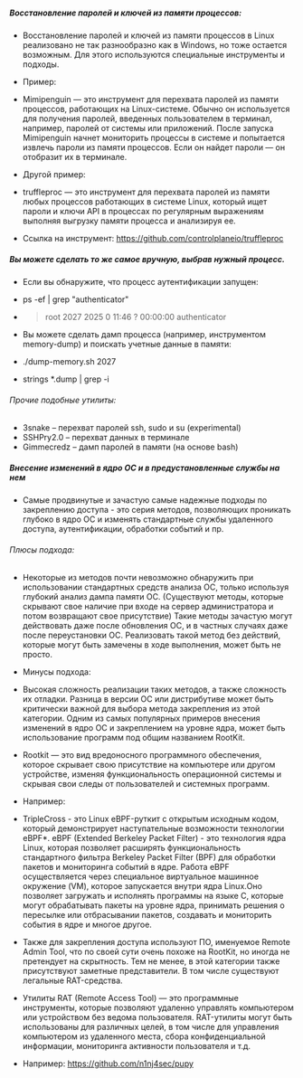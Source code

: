##### Восстановление паролей и ключей из памяти процессов:
* Восстановление паролей и ключей из памяти процессов в Linux реализовано не так разнообразно как в Windows, но тоже остается возможным. Для этого используются специальные инструменты и подходы.
* Пример:
* Mimipenguin — это инструмент для перехвата паролей из памяти процессов, работающих на Linux-системе. Обычно он
используется для получения паролей, введенных пользователем в терминал, например, паролей от системы или приложений.
После запуска Mimipenguin начнет мониторить процессы в системе и попытается извлечь пароли из памяти процессов. Если он найдет пароли — он отобразит их в терминале.

* Другой пример:
* truffleproc — это инструмент для перехвата паролей из памяти любых процессов работающих в системе Linux, который ищет
пароли и ключи API в процессах по регулярным выражениям выполняя выгрузку памяти процесса и анализируя ее.

* Ссылка на инструмент: https://github.com/controlplaneio/truffleproc

##### Вы можете сделать то же самое вручную, выбрав нужный процесс.
* Если вы обнаружите, что процесс аутентификации запущен:
*  ps -ef | grep "authenticator"
* > root 2027 2025 0 11:46 ? 00:00:00 authenticator

* Вы можете сделать дамп процесса (например, инструментом memory-dump) и поискать учетные данные в памяти:
*  ./dump-memory.sh 2027
*  strings *.dump | grep -i

###### Прочие подобные утилиты:

* 3snake – перехват паролей ssh, sudo и su (experimental)
* SSHPry2.0 – перехват данных в терминале
* Gimmecredz – дамп паролей в памяти (на основе bash)

##### Внесение изменений в ядро ОС и в предустановленные службы на нем
* Самые продвинутые и зачастую самые надежные подходы по закреплению доступа - это серия методов, позволяющих проникать глубоко в ядро ОС и изменять стандартные службы удаленного доступа, аутентификации, обработки событий и пр.

###### Плюсы подхода:

* Некоторые из методов почти невозможно обнаружить при использовании стандартных средств анализа ОС, только используя глубокий анализ дампа памяти ОС. (Существуют методы, которые скрывают свое наличие при входе на сервер администратора и потом возвращают свое присутствие)
Такие методы зачастую могут действовать даже после обновления ОС, и в частных случаях даже после переустановки ОС.
Реализовать такой метод без действий, которые могут быть замечены в ходе выполнения, может быть не просто.
* Минусы подхода:

* Высокая сложность реализации таких методов, а также сложность их отладки.
Разница в версии ОС или дистрибутиве может быть критически важной для выбора метода закрепления из этой категории.
Одним из самых популярных примеров внесения изменений в ядро ОС и закреплением на уровне ядра, может быть использование программ под общим названием RootKit.

* Rootkit — это вид вредоносного программного обеспечения, которое скрывает свою присутствие на компьютере или другом
устройстве, изменяя функциональность операционной системы и скрывая свои следы от пользователей и системных программ.

* Например:

* TripleCross - это Linux eBPF-руткит с открытым исходным кодом, который демонстрирует наступательные возможности технологии eBPF*.
eBPF (Extended Berkeley Packet Filter) - это технология ядра Linux, которая позволяет расширять функциональность стандартного фильтра Berkeley Packet Filter (BPF) для обработки пакетов и мониторинга событий в ядре.
Работа eBPF осуществляется через специальное виртуальное машинное окружение (VM), которое запускается внутри ядра Linux.Оно позволяет загружать и исполнять программы на языке C, которые могут обрабатывать пакеты на уровне ядра, принимать решения о пересылке или отбрасывании пакетов, создавать и мониторить события в ядре и многое другое.

* Также для закрепления доступа используют ПО, именуемое Remote Admin Tool, что по своей сути очень похоже на RootKit, но
иногда не претендует на скрытность. Тем не менее, в этой категории также присутствуют заметные представители. В том числе существуют легальные RAT-средства.

* Утилиты RAT (Remote Access Tool) — это программные инструменты, которые позволяют удаленно управлять компьютером или устройством без ведома пользователя. RAT-утилиты могут быть использованы для различных целей, в том числе для управления компьютером из удаленного места, сбора конфиденциальной информации, мониторинга активности пользователя и т.д.

* Например: https://github.com/n1nj4sec/pupy
